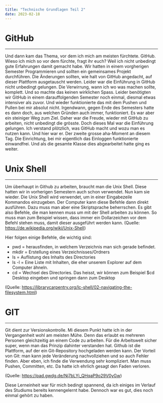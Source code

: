 ```yaml
---
title: "Technische Grundlagen Teil 2"
date: 2023-02-18
---
```


# GitHub  
---


Und dann kam das Thema, vor dem ich mich am meisten fürchtete. GitHub. Wieso ich mich so vor dem fürchte, fragt ihr euch? Weil ich nicht unbedingt gute 
Erfahrungen damit gemacht habe. Wir hatten in einem vorgherigen Semester Programmieren und sollten ein gemeinsames Projekt durchführen. Die Änderungen sollten, wie
halt von GitHub angedacht, auf dieser Plattform ausgetauscht werden. Leider war die Einführung in GitHub nicht unbedingt gelungen. Die Verwirrung, wann ich wo was
machen sollte, komplett. Und so machte das keinen wirklichen Spass. Leider benötigten wir GitHub in einem darauffolgenden Semester noch einmal, diesmal etwas 
intensiver als zuvor. Und wieder funktionierte das mit dem Pushen und Pullen bei mir absolut nicht. Irgendwann, gegen Ende des Semesters hatte es dann doch, aus 
welchen Gründen auch immer, funktioniert. Es war aber ein steiniger Weg zum Ziel. Daher war die Freude, wieder mit GitHub zu arbeiten, nicht unbedingt die grösste.
Doch dieses Mal war die Einführung gelungen. Ich verstand plötzlich, was GitHub macht und wozu man es nutzen kann. Und hier war er. Der zweite grosse aha-Moment an
diesem Tag. 
Die Einrichtung, bei mir eigentlich das Einloggen funktionierte einwandfrei. Und als die gesamte Klasse dies abgearbeitet hatte ging es weiter. 


# Unix Shell 
---

Um überhaupt in Github zu arbeiten, braucht man die Unix Shell. Diese hatten wir in vorherigen Semestern auch schon verwendet. Nun kam sie wieder. Die Unix Shell wird verwendet, um in einer Eingabezeile Kommandos 
einzugeben. Der Computer kann diese Befehle dann direkt ausführen. Dazu muss man aber eine Skriptsprache beherrschen. Es gibt also Befehle, die man kennen muss um mit der Shell arbeiten zu können.
So muss man zum Beispiel wissen, dass immer ein Dollarzeichen vor dem Befehl stehen muss, damit dieser ausgeführt werden kann.
(Quelle: https://de.wikipedia.org/wiki/Unix-Shell)


Hier folgen einige Befehle, die wichtig sind:

- pwd   =   herausfinden, in welchem Verzeichnis man sich gerade befindet. 
- mkdir =   Erstellung eines Verzeichnisses/Ordners
- ls    =   Auflistung des Inhalts des Directories
- ls -l =   Eine Liste mit Inhalten, die eher unserem Explorer auf dem Computer ähneln.
- cd    =   Wechsel des Directories. Das heisst, wir können zum Beispiel $cd Desktop eingeben und springen dann zum Desktop

(Quelle: https://librarycarpentry.org/lc-shell/02-navigating-the-filesystem.html)


# GIT
---

Git dient zur Versionskontrolle. Mi diesem Punkt hatte ich in der Vergangenheit wohl am meisten Mühe. Denn das erlaubt es mehreren Personen gleichzeitig an einem Code zu arbeiten. Für die Arbeitswelt sicher super, wenn
man das Prinzip dahinter verstanden hat. 
Github ist die Plattform, auf der ein Git-Repository hochgeladen werden kann. Der Vorteil von Git: man kann jede Veränderung nachvollziehen und so auch Fehler finden. Aber eben, ich finde die Verwendung sehr 
kompliziert. Man muss Pushen, Committen, etc. Da hatte ich ehrlich gesagt den Faden verloren.

(Quelle: https://pad.gwdg.de/Nj7bLYj_QHqaP9o29V0yGw)

Diese Lerneinheit war für mich bedingt spannend, da ich einiges im Verlauf des Studiums bereits kennengelernt habe. Dennoch war es gut, dies noch einmal gehört zu haben.
